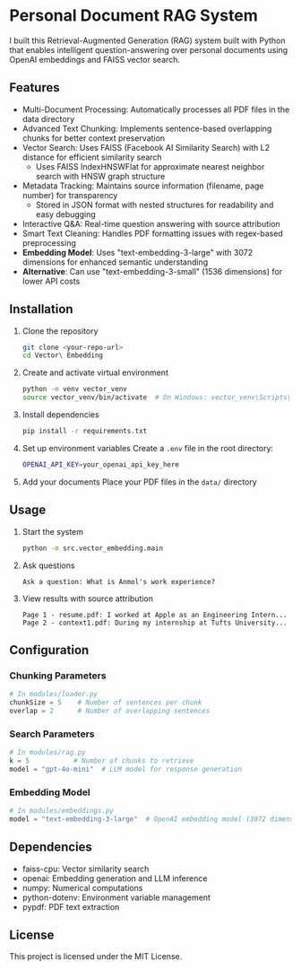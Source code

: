 # Personal Document RAG System

I built this Retrieval-Augmented Generation (RAG) system built with Python that enables intelligent question-answering over personal documents using OpenAI embeddings and FAISS vector search.

## Features

- Multi-Document Processing: Automatically processes all PDF files in the data directory
- Advanced Text Chunking: Implements sentence-based overlapping chunks for better context preservation
- Vector Search: Uses FAISS (Facebook AI Similarity Search) with L2 distance for efficient similarity search
   - Uses FAISS IndexHNSWFlat for approximate nearest neighbor search with HNSW graph structure
- Metadata Tracking: Maintains source information (filename, page number) for transparency
   - Stored in JSON format with nested structures for readability and easy debugging 
- Interactive Q&A: Real-time question answering with source attribution
- Smart Text Cleaning: Handles PDF formatting issues with regex-based preprocessing
- **Embedding Model**: Uses "text-embedding-3-large" with 3072 dimensions for enhanced semantic understanding
- **Alternative**: Can use "text-embedding-3-small" (1536 dimensions) for lower API costs



## Installation

1. Clone the repository
   ```bash
   git clone <your-repo-url>
   cd Vector\ Embedding
   ```

2. Create and activate virtual environment
   ```bash
   python -m venv vector_venv
   source vector_venv/bin/activate  # On Windows: vector_venv\Scripts\activate
   ```

3. Install dependencies
   ```bash
   pip install -r requirements.txt
   ```

4. Set up environment variables
   Create a `.env` file in the root directory:
   ```bash
   OPENAI_API_KEY=your_openai_api_key_here
   ```

5. Add your documents
   Place your PDF files in the `data/` directory

## Usage

1. Start the system
   ```bash
   python -m src.vector_embedding.main
   ```

2. Ask questions
   ```
   Ask a question: What is Anmol's work experience?
   ```

3. View results with source attribution
   ```
   Page 1 - resume.pdf: I worked at Apple as an Engineering Intern...
   Page 2 - context1.pdf: During my internship at Tufts University...
   ```

## Configuration

### Chunking Parameters
```python
# In modules/loader.py
chunkSize = 5    # Number of sentences per chunk
overlap = 2      # Number of overlapping sentences
```

### Search Parameters
```python
# In modules/rag.py
k = 5           # Number of chunks to retrieve
model = "gpt-4o-mini"  # LLM model for response generation
```

### Embedding Model
```python
# In modules/embeddings.py
model = "text-embedding-3-large"  # OpenAI embedding model (3072 dimensions)
```

## Dependencies

- faiss-cpu: Vector similarity search
- openai: Embedding generation and LLM inference
- numpy: Numerical computations
- python-dotenv: Environment variable management
- pypdf: PDF text extraction

## License

This project is licensed under the MIT License.
